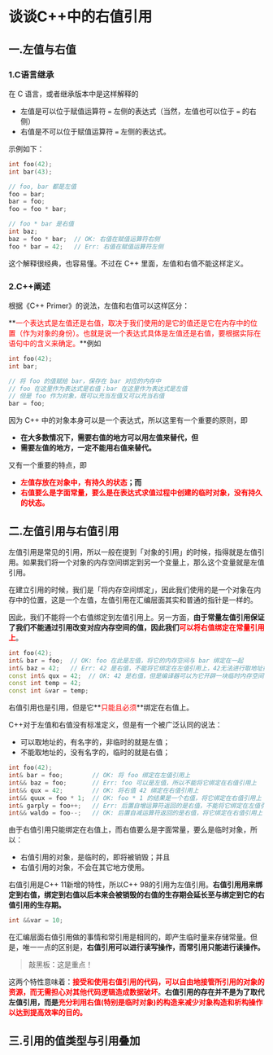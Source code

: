 # 谈谈C++中的右值引用

## 一.左值与右值

### 1.C语言继承

在 C 语言，或者继承版本中是这样解释的

- 左值是可以位于赋值运算符 `=` 左侧的表达式（当然，左值也可以位于 `=` 的右侧）
- 右值是不可以位于赋值运算符 `=` 左侧的表达式。

 示例如下：

```c++
int foo(42);
int bar(43);

// foo, bar 都是左值
foo = bar;
bar = foo;
foo = foo * bar;

// foo * bar 是右值
int baz;
baz = foo * bar;  // OK: 右值在赋值运算符右侧
foo * bar = 42;   // Err: 右值在赋值运算符左侧
```

这个解释很经典，也容易懂。不过在 C++ 里面，左值和右值不能这样定义。

### 2.C++阐述

根据《C++ Primer》的说法，左值和右值可以这样区分：

 **<font color = red>一个表达式是左值还是右值，取决于我们使用的是它的值还是它在内存中的位置（作为对象的身份）。也就是说一个表达式具体是左值还是右值，要根据实际在语句中的含义来确定。</font>**例如

```c++
int foo(42);
int bar;

// 将 foo 的值赋给 bar，保存在 bar 对应的内存中
// foo 在这里作为表达式是右值；bar 在这里作为表达式是左值
// 但是 foo 作为对象，既可以充当左值又可以充当右值
bar = foo;
```

因为 C++ 中的对象本身可以是一个表达式，所以这里有一个重要的原则，即

- **在大多数情况下，需要右值的地方可以用左值来替代，但**
- **需要左值的地方，一定不能用右值来替代。**

又有一个重要的特点，即

- **<font color = red>左值存放在对象中，有持久的状态</font>；而**
- **<font color = red>右值要么是字面常量，要么是在表达式求值过程中创建的临时对象，没有持久的状态。</font>**



## 二.左值引用与右值引用

左值引用是常见的引用，所以一般在提到「对象的引用」的时候，指得就是左值引用。如果我们将一个对象的内存空间绑定到另一个变量上，那么这个变量就是左值引用。

在建立引用的时候，我们是「将内存空间绑定」，因此我们使用的是一个对象在内存中的位置，这是一个左值，左值引用在汇编层面其实和普通的指针是一样的。

因此，我们不能将一个右值绑定到左值引用上。另一方面，**由于常量左值引用保证了我们不能通过引用改变对应内存空间的值，因此我们<font color = red>可以将右值绑定在常量引用上</font>**。

```c++
int foo(42);
int& bar = foo;  // OK: foo 在此是左值，将它的内存空间与 bar 绑定在一起
int& baz = 42;   // Err: 42 是右值，不能将它绑定在左值引用上，42无法进行取地址操作，无法对一个立即数取地址，因为立即数并没有在内存中存储，而是存储在寄存器中
const int& qux = 42;  // OK: 42 是右值，但是编译器可以为它开辟一块临时内存空间，绑定在 qux 上，这个临时变量是可以进行取地址操作的，相当于下面的操作：
const int temp = 42; 
const int &var = temp;
```

右值引用也是引用，但是它**<font color = red>只能且必须</font>**绑定在右值上。

C++对于左值和右值没有标准定义，但是有一个被广泛认同的说法：

- 可以取地址的，有名字的，非临时的就是左值；
- 不能取地址的，没有名字的，临时的就是右值；

```c++
int foo(42);
int& bar = foo;        // OK: 将 foo 绑定在左值引用上
int&& baz = foo;       // Err: foo 可以是左值，所以不能将它绑定在右值引用上
int&& qux = 42;        // OK: 将右值 42 绑定在右值引用上
int&& quux = foo * 1;  // OK: foo * 1 的结果是一个右值，将它绑定在右值引用上
int& garply = foo++;   // Err: 后置自增运算符返回的是右值，不能将它绑定在左值引用上
int&& waldo = foo--;   // OK: 后置自减运算符返回的是右值，将它绑定在右值引用上
```

由于右值引用只能绑定在右值上，而右值要么是字面常量，要么是临时对象，所以：

- 右值引用的对象，是临时的，即将被销毁；并且
- 右值引用的对象，不会在其它地方使用。

右值引用是C++ 11新增的特性，所以C++ 98的引用为左值引用。**右值引用用来绑定到右值，绑定到右值以后本来会被销毁的右值的生存期会延长至与绑定到它的右值引用的生存期。**

```c++
int &&var = 10;
```

在汇编层面右值引用做的事情和常引用是相同的，即产生临时量来存储常量。但是，唯一一点的区别是，**右值引用可以进行读写操作，而常引用只能进行读操作。**

> 敲黑板：这是重点！

这两个特性意味着：**<font color = red>接受和使用右值引用的代码，可以自由地接管所引用的对象的资源，而无需担心对其他代码逻辑造成数据破坏</font>**。**右值引用的存在并不是为了取代左值引用，而是<font color = red>充分利用右值(特别是临时对象)的构造来减少对象构造和析构操作以达到提高效率的目的。</font>**



## 三.引用的值类型与引用叠加

